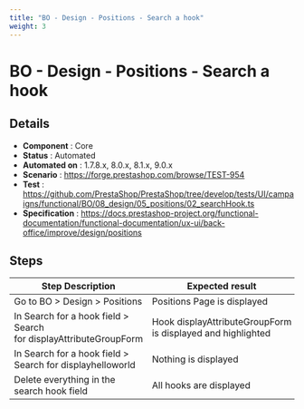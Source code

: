 ```yaml
---
title: "BO - Design - Positions - Search a hook"
weight: 3
---
```


# BO - Design - Positions - Search a hook
## Details
* **Component** : Core
* **Status** : Automated
* **Automated on** : 1.7.8.x, 8.0.x, 8.1.x, 9.0.x
* **Scenario** : https://forge.prestashop.com/browse/TEST-954
* **Test** : https://github.com/PrestaShop/PrestaShop/tree/develop/tests/UI/campaigns/functional/BO/08_design/05_positions/02_searchHook.ts
* **Specification** : https://docs.prestashop-project.org/functional-documentation/functional-documentation/ux-ui/back-office/improve/design/positions

## Steps
| Step Description | Expected result |
| ----- | ----- |
| Go to BO > Design > Positions | Positions Page is displayed |
| In Search for a hook field > Search for displayAttributeGroupForm | Hook displayAttributeGroupForm is displayed and highlighted |
| In Search for a hook field > Search for displayhelloworld | Nothing is displayed |
| Delete everything in the search hook field | All hooks are displayed |
